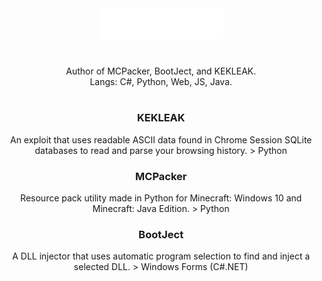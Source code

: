 <div align="center"><img src="main.svg" width="200" height="50"></div>
<div align="center"><h1></h1></div>
<div align="center">Author of MCPacker, BootJect, and KEKLEAK.</div>
<div align="center">Langs: C#, Python, Web, JS, Java.</div>
<div align="center"><h1></h1></div>
<div align="center"><h3>KEKLEAK</h3> An exploit that uses readable ASCII data found in Chrome Session SQLite databases to read and parse your browsing history. > Python</div>
<div align="center"><h3>MCPacker</h3> Resource pack utility made in Python for Minecraft: Windows 10 and Minecraft: Java Edition. > Python</div>
<div align="center"><h3>BootJect</h3> A DLL injector that uses automatic program selection to find and inject a selected DLL. > Windows Forms (C#.NET)</div>